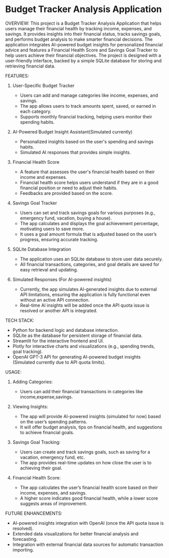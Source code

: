 # Budget Tracker Analysis Application

OVERVIEW:
This project is a Budget Tracker Analysis Application that helps users manage their financial health by tracking income, expenses, and savings.
It provides insights into their financial status, tracks savings goals, and performs budget analysis to make smarter financial decisions.
The application integrates AI-powered budget insights for personalized financial advice and features a Financial Health Score and Savings Goal Tracker to help users achieve their financial objectives.
The project is designed with a user-friendly interface, backed by a simple SQLite database for storing and retrieving financial data.

FEATURES:
1. User-Specific Budget Tracker
   - Users can add and manage categories like income, expenses, and savings.
   - The app allows users to track amounts spent, saved, or earned in each category.
   - Supports monthly financial tracking, helping users monitor their spending habits.

2. AI-Powered Budget Insight Assistant(Simulated currently)
   - Personalized insights based on the user's spending and savings habits.
   - Simulated AI responses that provides simple insights.
   
3. Financial Health Score
   - A feature that assesses the user's financial health based on their income and expenses.
   - Financial health score helps users understand if they are in a good financial position or need to adjust their habits.
   - Feedbacks are provided based on the score.

4. Savings Goal Tracker
   - Users can set and track savings goals for various purposes (e.g., emergency fund, vacation, buying a house).
   - The app calculates and displays the goal achievement percentage, motivating users to save more.
   - It uses a goal amount formula that is adjusted based on the user’s progress, ensuring accurate tracking.

5. SQLite Database Integration
   - The application uses an SQLite database to store user data securely.
   - All financial transactions, categories, and goal details are saved for easy retrieval and updating.

6. Simulated Responses (For AI-powered insights)
   - Currently, the app simulates AI-generated insights due to external API limitations, ensuring the application is fully functional even without an active API connection.
   - Real-time AI insights will be added once the API quota issue is resolved or another API is integrated.

TECH STACK:
- Python for backend logic and database interaction.
- SQLite as the database for persistent storage of financial data.
- Streamlit for the interactive frontend and UI.
- Plotly for interactive charts and visualizations (e.g., spending trends, goal tracking).
- OpenAI GPT-3 API for generating AI-powered budget insights (Simulated currently due to API quota limits).

USAGE:
1. Adding Categories:
   - Users can add their financial transactions in categories like income,expense,savings.

2. Viewing Insights:
   - The app will provide AI-powered insights (simulated for now) based on the user’s spending patterns.
   - It will offer budget analysis, tips on financial health, and suggestions to achieve financial goals.

3. Savings Goal Tracking:
   - Users can create and track savings goals, such as saving for a vacation, emergency fund, etc.
   - The app provides real-time updates on how close the user is to achieving their goal.

4. Financial Health Score:
   - The app calculates the user’s financial health score based on their income, expenses, and savings.
   - A higher score indicates good financial health, while a lower score suggests areas of improvement.

FUTURE ENHANCEMENTS:
- AI-powered insights integration with OpenAI (once the API quota issue is resolved).
- Extended data visualizations for better financial analysis and forecasting.
- Integration with external financial data sources for automatic transaction importing.
